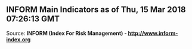 ## INFORM Main Indicators as of Thu, 15 Mar 2018 07:26:13 GMT

Source: **INFORM (Index For Risk Management) - http://www.inform-index.org**